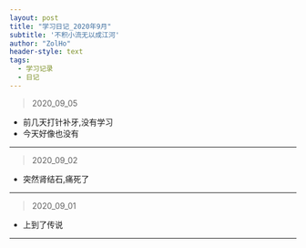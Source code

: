 ```yaml
---
layout: post
title: "学习日记_2020年9月"
subtitle: '不积小流无以成江河'
author: "ZolHo"
header-style: text
tags:
  - 学习记录
  - 日记
---
```


> 2020_09_05

- 前几天打针补牙,没有学习
- 今天好像也没有

---

> 2020_09_02

- 突然肾结石,痛死了

---

> 2020_09_01

- 上到了传说

---
